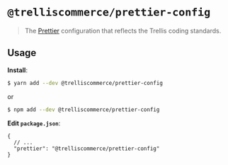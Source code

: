 # `@trelliscommerce/prettier-config`

> The [Prettier](https://prettier.io) configuration that reflects the Trellis coding standards.

## Usage

**Install**:

```bash
$ yarn add --dev @trelliscommerce/prettier-config
```

or

```bash
$ npm add --dev @trelliscommerce/prettier-config
```

**Edit `package.json`**:

```jsonc
{
  // ...
  "prettier": "@trelliscommerce/prettier-config"
}
```